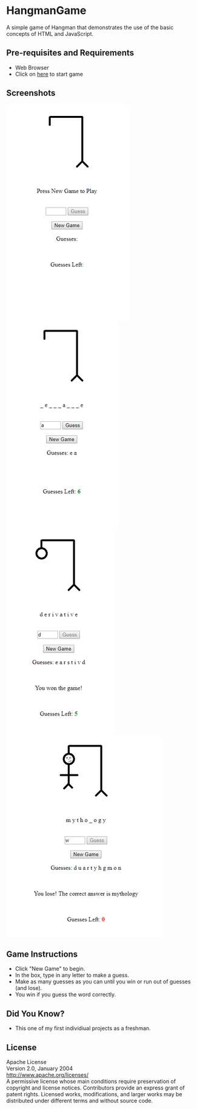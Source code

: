 # HangmanGame
A simple game of Hangman that demonstrates the use of the basic concepts of HTML and JavaScript.

## Pre-requisites and Requirements
- Web Browser
- Click on <a href='https://htmlpreview.github.io/?https://github.com/techGIAN/HangmanGame/blob/master/hangman.html' target="_blank">here</a> to start game

## Screenshots
![screenshot_1](screenshots/Screenshot_1.png)
![screenshot_2](screenshots/Screenshot_2.png)
![screenshot_3](screenshots/Screenshot_3.png)
![screenshot_4](screenshots/Screenshot_4.png)

## Game Instructions
- Click "New Game" to begin.
- In the box, type in any letter to make a guess.
- Make as many guesses as you can until you win or run out of guesses (and lose).
- You win if you guess the word correctly.

## Did You Know?
- This one of my first individiual projects as a freshman.

## License
Apache License <br />
Version 2.0, January 2004 <br />
http://www.apache.org/licenses/ <br />
A permissive license whose main conditions require preservation of copyright and license notices. Contributors provide an express grant of patent rights. Licensed works, modifications, and larger works may be distributed under different terms and without source code.

